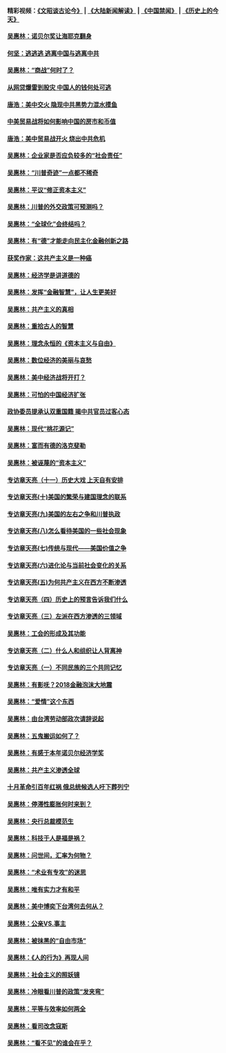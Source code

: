 #### 精彩视频：[《文昭谈古论今》](https://github.com/gfw-breaker/wenzhao/blob/master/README.md?t=01081531) | [《大陆新闻解读》](https://github.com/gfw-breaker/ntdtv-comedy/blob/master/README.md?t=01081531) | [《中国禁闻》](https://github.com/gfw-breaker/ntdtv-news/blob/master/README.md?t=01081531) | [《历史上的今天》](https://github.com/gfw-breaker/today-in-history/blob/master/README.md?t=01081531) 

#### [吴惠林：诺贝尔奖让海耶克翻身](../pages/nsc423/n10890049.md?t=01081531) 

#### [何坚：逃逃逃 逃离中国与逃离中共](../pages/nsc423/n10592891.md?t=01081531) 

#### [吴惠林：“商战”何时了？](../pages/nsc423/n10573558.md?t=01081531) 

#### [从网贷爆雷到股灾 中国人的钱何处可逃](../pages/nsc423/n10572800.md?t=01081531) 

#### [唐浩：美中交火 隐现中共黑势力混水摸鱼](../pages/nsc423/n10544040.md?t=01081531) 

#### [中美贸易战将如何影响中国的房市和币值](../pages/nsc423/n10543697.md?t=01081531) 

#### [唐浩：美中贸易战开火 烧出中共危机](../pages/nsc423/n10540126.md?t=01081531) 

#### [吴惠林：企业家是否应负较多的“社会责任”](../pages/nsc423/n10535022.md?t=01081531) 

#### [吴惠林：“川普奇迹”一点都不稀奇](../pages/nsc423/n10512808.md?t=01081531) 

#### [吴惠林：平议“修正资本主义”](../pages/nsc423/n10495724.md?t=01081531) 

#### [吴惠林：川普的外交政策可预测吗？](../pages/nsc423/n10462387.md?t=01081531) 

#### [吴惠林：“全球化”会终结吗？](../pages/nsc423/n10452838.md?t=01081531) 

#### [吴惠林：有“德”才能走向民主化金融创新之路](../pages/nsc423/n10432292.md?t=01081531) 

#### [获奖作家：这共产主义是一种癌](../pages/nsc423/n10431541.md?t=01081531) 

#### [吴惠林：经济学是讲道德的](../pages/nsc423/n10398014.md?t=01081531) 

#### [吴惠林：发挥“金融智慧”，让人生更美好](../pages/nsc423/n10375019.md?t=01081531) 

#### [吴惠林：共产主义的真相](../pages/nsc423/n10351394.md?t=01081531) 

#### [吴惠林：重拾古人的智慧](../pages/nsc423/n10337691.md?t=01081531) 

#### [吴惠林：理念永恒的《资本主义与自由》](../pages/nsc423/n10316274.md?t=01081531) 

#### [吴惠林：数位经济的美丽与哀愁](../pages/nsc423/n10292946.md?t=01081531) 

#### [吴惠林：美中经济战将开打？](../pages/nsc423/n10258825.md?t=01081531) 

#### [吴惠林：可怕的中国经济扩张](../pages/nsc423/n10219147.md?t=01081531) 

#### [政协委员提承认双重国籍 揭中共官员过客心态](../pages/nsc423/n10208809.md?t=01081531) 

#### [吴惠林：现代“桃花源记”](../pages/nsc423/n10185234.md?t=01081531) 

#### [吴惠林：富而有德的洛克斐勒](../pages/nsc423/n10142264.md?t=01081531) 

#### [吴惠林：被诬蔑的“资本主义”](../pages/nsc423/n10124816.md?t=01081531) 

#### [专访章天亮（十一）历史大戏 上天自有安排](../pages/nsc423/n10094905.md?t=01081531) 

#### [专访章天亮(十)美国的繁荣与建国理念的联系](../pages/nsc423/n10094899.md?t=01081531) 

#### [专访章天亮(九)美国的左右之争和川普执政](../pages/nsc423/n10094889.md?t=01081531) 

#### [专访章天亮(八)怎么看待美国的一些社会现象](../pages/nsc423/n10094857.md?t=01081531) 

#### [专访章天亮(七)传统与现代——美国价值之争](../pages/nsc423/n10093140.md?t=01081531) 

#### [专访章天亮(六)进化论与当前社会变化的关系](../pages/nsc423/n10092036.md?t=01081531) 

#### [专访章天亮(五)为何共产主义在西方不断渗透](../pages/nsc423/n10083620.md?t=01081531) 

#### [专访章天亮（四）历史上的预言告诉我们什么](../pages/nsc423/n10083606.md?t=01081531) 

#### [专访章天亮（三）左派在西方渗透的三领域](../pages/nsc423/n10081115.md?t=01081531) 

#### [吴惠林：工会的形成及其功能](../pages/nsc423/n10080633.md?t=01081531) 

#### [专访章天亮（二）什么人和组织让人背离神](../pages/nsc423/n10076637.md?t=01081531) 

#### [专访章天亮（一）不同民族的三个共同记忆](../pages/nsc423/n10074188.md?t=01081531) 

#### [吴惠林：有影呒？2018金融泡沫大地震](../pages/nsc423/n10040534.md?t=01081531) 

#### [吴惠林：“爱情”这个东西](../pages/nsc423/n10019423.md?t=01081531) 

#### [吴惠林：由台湾劳动部政次请辞说起](../pages/nsc423/n9979679.md?t=01081531) 

#### [吴惠林：五鬼搬运如何了？](../pages/nsc423/n9925338.md?t=01081531) 

#### [吴惠林：有感于本年诺贝尔经济学奖](../pages/nsc423/n9871883.md?t=01081531) 

#### [吴惠林：共产主义渗透全球](../pages/nsc423/n9812748.md?t=01081531) 

#### [十月革命引百年红祸 俄总统候选人吁下葬列宁](../pages/nsc423/n9810182.md?t=01081531) 

#### [吴惠林：停滞性膨胀何时来到？](../pages/nsc423/n9764136.md?t=01081531) 

#### [吴惠林：央行总裁模范生](../pages/nsc423/n9728134.md?t=01081531) 

#### [吴惠林：科技于人是福是祸？](../pages/nsc423/n9672982.md?t=01081531) 

#### [吴惠林：问世间，汇率为何物？](../pages/nsc423/n9621788.md?t=01081531) 

#### [吴惠林：“术业有专攻”的迷思](../pages/nsc423/n9580363.md?t=01081531) 

#### [吴惠林：唯有实力才有和平](../pages/nsc423/n9529599.md?t=01081531) 

#### [吴惠林：美中博奕下台湾何去何从？](../pages/nsc423/n9483598.md?t=01081531) 

#### [吴惠林：公亲VS.事主](../pages/nsc423/n9425637.md?t=01081531) 

#### [吴惠林：被抹黑的“自由市场”](../pages/nsc423/n9351545.md?t=01081531) 

#### [吴惠林：《人的行为》再现人间](../pages/nsc423/n9296339.md?t=01081531) 

#### [吴惠林：社会主义的照妖镜](../pages/nsc423/n9243460.md?t=01081531) 

#### [吴惠林：冷眼看川普的政策“发夹弯”](../pages/nsc423/n9120684.md?t=01081531) 

#### [吴惠林：平等与效率如何两全](../pages/nsc423/n9075430.md?t=01081531) 

#### [吴惠林：看司改念寇斯](../pages/nsc423/n9024915.md?t=01081531) 

#### [吴惠林：“看不见”的谁会在乎？](../pages/nsc423/n8977488.md?t=01081531) 

